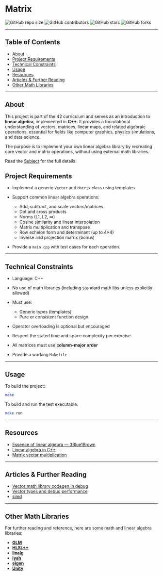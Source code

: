# Matrix

![GitHub repo size](https://img.shields.io/github/repo-size/redadoo/matrix)
![GitHub contributors](https://img.shields.io/github/contributors/redadoo/matrix)
![GitHub stars](https://img.shields.io/github/stars/redadoo/matrix?style=social)
![GitHub forks](https://img.shields.io/github/forks/redadoo/matrix?style=social)

---

## Table of Contents

* [About](#about)
* [Project Requirements](#project-requirements)
* [Technical Constraints](#technical-constraints)
* [Usage](#usage)
* [Resources](#resources)
* [Articles & Further Reading](#articles--further-reading)
* [Other Math Libraries](#other-math-libraries)

---

## About

This project is part of the 42 curriculum and serves as an introduction to **linear algebra**, implemented in **C++**.
It provides a foundational understanding of vectors, matrices, linear maps, and related algebraic operations, essential for fields like computer graphics, physics simulations, and data science.

The purpose is to implement your own linear algebra library by recreating core vector and matrix operations, without using external math libraries.

Read the [Subject](./en.subject.pdf) for the full details.

## Project Requirements

* Implement a generic `Vector` and `Matrix` class using templates.
* Support common linear algebra operations:

  * Add, subtract, and scale vectors/matrices
  * Dot and cross products
  * Norms (L1, L2, ∞)
  * Cosine similarity and linear interpolation
  * Matrix multiplication and transpose
  * Row echelon form and determinant (up to 4×4)
  * Inverse and projection matrix (bonus)
* Provide a `main.cpp` with test cases for each operation.

---

## Technical Constraints

* Language: C++
* No use of math libraries (including standard math libs unless explicitly allowed)
* Must use:

  * Generic types (templates)
  * Pure or consistent function design
* Operator overloading is optional but encouraged
* Respect the stated time and space complexity per exercise
* All matrices must use **column-major order**
* Provide a working `Makefile`

---

## Usage

To build the project:

```bash
make
```

To build and run the test executable:

```bash
make run
```
---

## Resources

* [Essence of linear algebra — 3Blue1Brown](https://www.youtube.com/playlist?list=PLZHQObOWTQDPD3MizzM2xVFitgF8hE_ab)
* [Linear algebra in C++](https://www.youtube.com/watch?v=VofMMbD2QtQ&list=PL3WoIG-PLjSv9vFx2dg0BqzDZH_6qzF8-)
* [Matrix vector multiplication](https://mathinsight.org/matrix_vector_multiplication)

---

## Articles & Further Reading

* [Vector math library codegen in debug](https://aras-p.info/blog/2024/09/14/Vector-math-library-codegen-in-Debug/)
* [Vector types and debug performance](https://blog.s-schoener.com/2025-08-07-vector-debug-codegen/)
* [simd](http://const.me/articles/simd/simd.pdf)

---

## Other Math Libraries

For further reading and reference, here are some math and linear algebra libraries:

* **[GLM](https://github.com/g-truc/glm)**
* **[HLSL++](https://github.com/redorav/hlslpp)**
* **[linalg](https://github.com/sgorsten/linalg)**
* **[lyah](https://github.com/atalantestudio/lyah)**
* **[eigen](https://gitlab.com/libeigen/eigen)**
* **[Unity](https://github.com/Unity-Technologies/UnityCsReference/tree/master/Runtime/Export/Math)**
